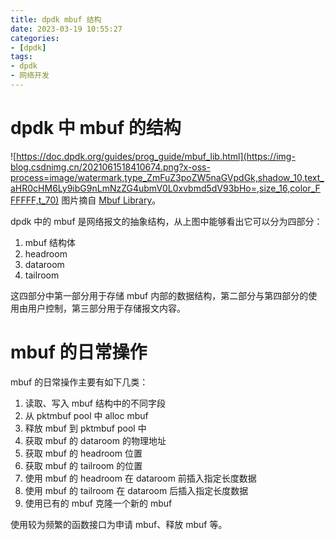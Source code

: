 ```yaml
---
title: dpdk mbuf 结构
date: 2023-03-19 10:55:27
categories:
- [dpdk]
tags:
- dpdk
- 网络开发
---
```


# dpdk 中 mbuf 的结构
![https://doc.dpdk.org/guides/prog_guide/mbuf_lib.html](https://img-blog.csdnimg.cn/2021061518410674.png?x-oss-process=image/watermark,type_ZmFuZ3poZW5naGVpdGk,shadow_10,text_aHR0cHM6Ly9ibG9nLmNzZG4ubmV0L0xvbmd5dV93bHo=,size_16,color_FFFFFF,t_70)
图片摘自 [Mbuf Library](https://doc.dpdk.org/guides/prog_guide/mbuf_lib.html)。

dpdk 中的 mbuf 是网络报文的抽象结构，从上图中能够看出它可以分为四部分：

1. mbuf 结构体
2. headroom
3. dataroom
4. tailroom

这四部分中第一部分用于存储 mbuf 内部的数据结构，第二部分与第四部分的使用由用户控制，第三部分用于存储报文内容。

# mbuf 的日常操作
mbuf 的日常操作主要有如下几类：

1. 读取、写入 mbuf 结构中的不同字段
2. 从 pktmbuf pool 中 alloc  mbuf
3. 释放 mbuf 到 pktmbuf pool 中
4. 获取 mbuf 的 dataroom 的物理地址
5. 获取 mbuf 的 headroom 位置
6. 获取 mbuf 的 tailroom 的位置
7. 使用 mbuf 的 headroom 在 dataroom 前插入指定长度数据
8. 使用 mbuf 的 tailroom 在 dataroom 后插入指定长度数据
9. 使用已有的 mbuf 克隆一个新的 mbuf

使用较为频繁的函数接口为申请 mbuf、释放 mbuf 等。
